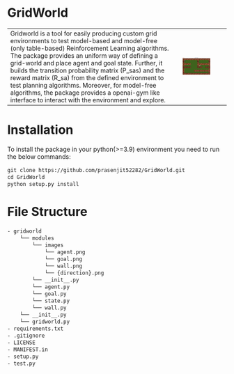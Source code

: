 # GridWorld
<table>
<tr>
<td>Gridworld is a tool for easily producing custom grid environments to test model-based and model-free (only table-based) Reinforcement Learning algorithms. The package provides an uniform way of defining a grid-world and place agent and goal state. Further, it builds the transition probability matrix (P_sas) and the reward matrix (R_sa) from the defined environment to test planning algorithms. Moreover, for model-free algorithms, the package provides a openai-gym like interface to interact with the environment and explore.<td>
<td><img src="./assets/gridworld.png" width="80%"><td>
<tr>
</table>

# Installation
To install the package in your python(>=3.9) environment you need to run the below commands:
```
git clone https://github.com/prasenjit52282/GridWorld.git
cd GridWorld
python setup.py install
```

# File Structure
```
- gridworld
    └── modules
        └── images
            └── agent.png
            └── goal.png
            └── wall.png
            └── {direction}.png
        └── __init__.py
        └── agent.py
        └── goal.py
        └── state.py
        └── wall.py
    └── __init__.py
    └── gridworld.py
- requirements.txt
- .gitignore
- LICENSE
- MANIFEST.in
- setup.py
- test.py
```